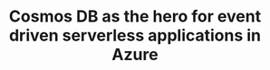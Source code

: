 ---
title: Cosmos DB as the hero for event driven serverless applications in Azure
description: "Let’s compare a traditional CQRS system and see how this can be done Serverless in Azure supporting Event Sourcing at a global scale with just a click.

Azure Cosmos DB offers planet-scale event sourcing and aggregated, constantly updated, materialized views for reading. Serverless Azure Functions will allow us to implement command handlers in an Actor-like stateful way and handle long running business transactions with orchestration. Expect architectural guidance, design, a little bit of code and a short live demo."
speaker: Katarina Svedman
organization: Cloud Solution Architect - Microsoft
bio: "With a long history as a developer and architect in telecommunications, manufacturing and retail Katarina is now a Cloud Solution Architect at Microsoft helping customers to create business value on top of the Azure platform.

Katarina is passionate about Serverless technologies and believes it is the perfect fit for developers who want to focus on the business value and be innovative!"
image: /images/Katarina.Svedman.png
twitter: 
---